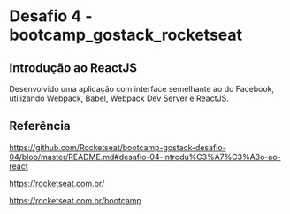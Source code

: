 # Desafio 4 - bootcamp_gostack_rocketseat

## Introdução ao ReactJS

Desenvolvido uma aplicação com interface semelhante ao do Facebook, utilizando Webpack, Babel, Webpack Dev Server e ReactJS.

## Referência

https://github.com/Rocketseat/bootcamp-gostack-desafio-04/blob/master/README.md#desafio-04-introdu%C3%A7%C3%A3o-ao-react

https://rocketseat.com.br/

https://rocketseat.com.br/bootcamp
